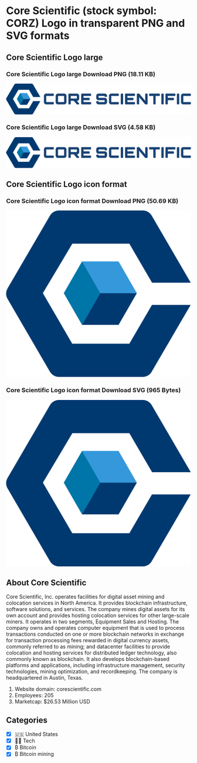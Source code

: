 # Core Scientific (stock symbol: CORZ) Logo in transparent PNG and SVG formats

## Core Scientific Logo large

### Core Scientific Logo large Download PNG (18.11 KB)

![Core Scientific Logo large Download PNG (18.11 KB)](/img/orig/CORZ_BIG-0c05e1cf.png)

### Core Scientific Logo large Download SVG (4.58 KB)

![Core Scientific Logo large Download SVG (4.58 KB)](/img/orig/CORZ_BIG-6bf47b11.svg)

## Core Scientific Logo icon format

### Core Scientific Logo icon format Download PNG (50.69 KB)

![Core Scientific Logo icon format Download PNG (50.69 KB)](/img/orig/CORZ-cdda01b1.png)

### Core Scientific Logo icon format Download SVG (965 Bytes)

![Core Scientific Logo icon format Download SVG (965 Bytes)](/img/orig/CORZ-11e35c93.svg)

## About Core Scientific

Core Scientific, Inc. operates facilities for digital asset mining and colocation services in North America. It provides blockchain infrastructure, software solutions, and services. The company mines digital assets for its own account and provides hosting colocation services for other large-scale miners. It operates in two segments, Equipment Sales and Hosting. The company owns and operates computer equipment that is used to process transactions conducted on one or more blockchain networks in exchange for transaction processing fees rewarded in digital currency assets, commonly referred to as mining; and datacenter facilities to provide colocation and hosting services for distributed ledger technology, also commonly known as blockchain. It also develops blockchain-based platforms and applications, including infrastructure management, security technologies, mining optimization, and recordkeeping. The company is headquartered in Austin, Texas.

1. Website domain: corescientific.com
2. Employees: 205
3. Marketcap: $26.53 Million USD


## Categories
- [x] 🇺🇸 United States
- [x] 👩‍💻 Tech
- [x] ₿ Bitcoin
- [x] ₿ Bitcoin mining
